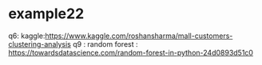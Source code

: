 # example22



q6: kaggle:https://www.kaggle.com/roshansharma/mall-customers-clustering-analysis
q9 : random forest :
https://towardsdatascience.com/random-forest-in-python-24d0893d51c0
